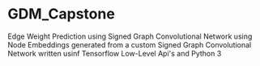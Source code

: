 # GDM_Capstone
Edge Weight Prediction using Signed Graph Convolutional Network using Node Embeddings generated from a custom Signed Graph Convolutional Network written usinf Tensorflow Low-Level Api's and Python 3

